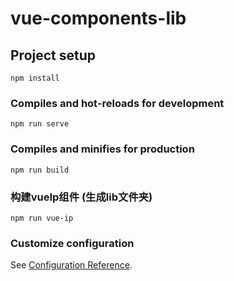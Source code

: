 # vue-components-lib

## Project setup
```
npm install
```

### Compiles and hot-reloads for development
```
npm run serve
```

### Compiles and minifies for production
```
npm run build
```

### 构建vueIp组件 (生成lib文件夹)
```
npm run vue-ip
```

### Customize configuration
See [Configuration Reference](https://cli.vuejs.org/config/).
